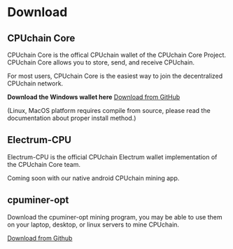 # Download

## CPUchain Core

CPUchain Core is the offical CPUchain wallet of the CPUchain Core Project. CPUchain Core allows you to store, send, and receive CPUchain.

For most users, CPUchain Core is the easiest way to join the decentralized CPUchain network.

**Download the Windows wallet here** [Download from GitHub](https://github.com/cpuchain/cpuchain/releases/latest)

(Linux, MacOS platform requires compile from source, please read the documentation about proper install method.)

## Electrum-CPU

Electrum-CPU is the official CPUchain Electrum wallet implementation of the CPUchain Core team.

Coming soon with our native android CPUchain mining app.

## cpuminer-opt

Download the cpuminer-opt mining program, you may be able to use them on your laptop, desktop, or linux servers to mine CPUchain.

[Download from Github](https://github.com/minkcrypto/cpuminer-opt/releases/latest)
